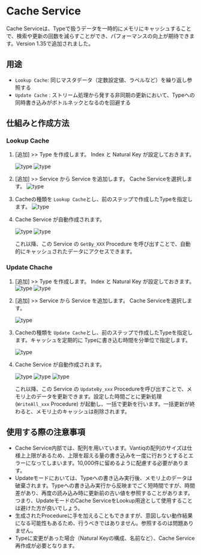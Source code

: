 # Cache Service

Cache Serviceは、Typeで扱うデータを一時的にメモリにキャッシュすることで、検索や更新の回数を減らすことができ、パフォーマンスの向上が期待できます。​ Version 1.35で追加されました。

## 用途
- `Lookup Cache`: 同じマスタデータ（定数設定値、ラベルなど）を繰り返し参照する
- `Update Cache` : ストリーム処理から発する非同期の更新において、Typeへの同時書き込みがボトルネックとなるのを回避する 

## 仕組みと作成方法

### Lookup Cache

1. [追加] >> Type を作成します。 Index と Natural Key が設定しておきます。

    ![type](./imgs/image-001.png)
    ![type](./imgs/image-002.png)

2. [追加] >> Service から Service を追加します。 Cache Serviceを選択します。
    ![type](./imgs/image-003.png)

3. Cacheの種類を `Lookup Cache`とし、前のステップで作成したTypeを指定します。
    ![type](./imgs/image-004.png)

4. Cache Service が自動作成されます。

    ![type](./imgs/image-005.png)
    ![type](./imgs/image-006.png)
    
    これ以降、この Service の `GetBy_XXX` Procedure を呼び出すことで、自動的にキャッシュされたデータにアクセスできます。

### Update Chache

1. [追加] >> Type を作成します。 Index と Natural Key が設定しておきます。
    ![type](./imgs/image-007.png)
    ![type](./imgs/image-008.png)

2. [追加] >> Service から Service を追加します。 Cache Serviceを選択します。

    ![type](./imgs/image-003.png)

3. Cacheの種類を `Update Cache`とし、前のステップで作成したTypeを指定します。キャッシュを定期的に Typeに書き込む時間を分単位で指定します。

    ![type](./imgs/image-009.png)

4. Cache Service が自動作成されます。

    ![type](./imgs/image-010.png)
    ![type](./imgs/image-011.png)
    ![type](./imgs/image-012.png)

    これ以降、この Service の `UpdateBy_xxx` Procedureを呼び出すことで、メモリ上のデータを更新できます。設定した時間ごとに更新処理 (`WriteAll_xxx` Procedure) が起動し、一括で更新を行います。一括更新が終わると、メモリ上のキャッシュは削除されます。

## 使用する際の注意事項

- Cache Service内部では、配列を用いています。Vantiqの配列のサイズは仕様上上限があるため、上限を超える量の書き込みを一度に行おうとするとエラーになってしまいます。10,000件に留めるように配慮する必要があります。
- Updateモードにおいては、Typeへの書き込み実行後、メモリ上のデータは破棄されます。Typeへの書き込み実行から反映までごく短時間ですが、時間差があり、再度の読み込み時に更新前の古い値を参照することがあります。つまり、UpdateモードのCache ServiceをLookup用途として使用することは避けた方が良いでしょう。
- 生成されたProcedureに手を加えることもできますが、意図しない動作結果になる可能性もあるため、行うべきではありません。参照するのは問題ありません。
- Typeに変更があった場合（Natural Keyの構成、名前など）、Cache Service再作成が必要となります。

